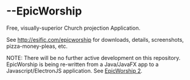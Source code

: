--EpicWorship
===========

Free, visually-superior Church projection Application.

See http://esific.com/epicworship for downloads, details, screenshots, pizza-money-pleas, etc.

NOTE: There will be no further active development on this repository. EpicWorship is being re-written from a Java/JavaFX app to a Javascript/ElectronJS application. See [EpicWorship 2](https://github.com/iyobo/epicworship2).
